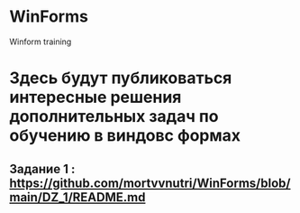 # WinForms
 Winform training
# Здесь будут публиковаться интересные решения дополнительных задач по обучению в виндовс формах

## Задание 1 : https://github.com/mortvvnutri/WinForms/blob/main/DZ_1/README.md
